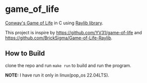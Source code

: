 # game_of_life
 [Conway's Game of Life](https://en.wikipedia.org/wiki/Conway%27s_Game_of_Life) in C using [Raylib library](https://github.com/raysan5/raylib).

 This project is inspire by https://github.com/YV31/game-of-life and https://github.com/BrickSigma/Game-of-Life-Raylib. 

 ## How to Build
 clone the repo and run `make run` to build and run the program.

**NOTE:** I have run it only in linux(pop_os 22.04LTS).  
